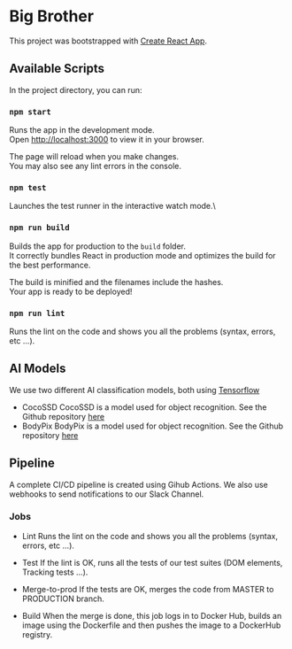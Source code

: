 # Big Brother

This project was bootstrapped with [Create React App](https://github.com/facebook/create-react-app).

## Available Scripts

In the project directory, you can run:

### `npm start`

Runs the app in the development mode.\
Open [http://localhost:3000](http://localhost:3000) to view it in your browser.

The page will reload when you make changes.\
You may also see any lint errors in the console.

### `npm test`

Launches the test runner in the interactive watch mode.\

### `npm run build`

Builds the app for production to the `build` folder.\
It correctly bundles React in production mode and optimizes the build for the best performance.

The build is minified and the filenames include the hashes.\
Your app is ready to be deployed!

### `npm run lint`

Runs the lint on the code and shows you all the problems (syntax, errors, etc ...).

## AI Models

We use two different AI classification models, both using [Tensorflow]([https://duckduckgo.com](https://www.tensorflow.org/))

- CocoSSD
CocoSSD is a model used for object recognition. See the Github repository [here](https://github.com/tensorflow/tfjs-models/tree/master/coco-ssd)
- BodyPix
BodyPix is a model used for object recognition. See the Github repository [here](https://github.com/google-coral/project-bodypix)

## Pipeline

A complete CI/CD pipeline is created using Gihub Actions. We also use webhooks to send notifications to our Slack Channel.

### Jobs

- Lint
Runs the lint on the code and shows you all the problems (syntax, errors, etc ...).

- Test
If the lint is OK, runs all the tests of our test suites (DOM elements, Tracking tests ...).

- Merge-to-prod
If the tests are OK, merges the code from MASTER to PRODUCTION branch.

- Build
When the merge is done, this job logs in to Docker Hub, builds an image using the Dockerfile and then pushes the image to a DockerHub registry.

